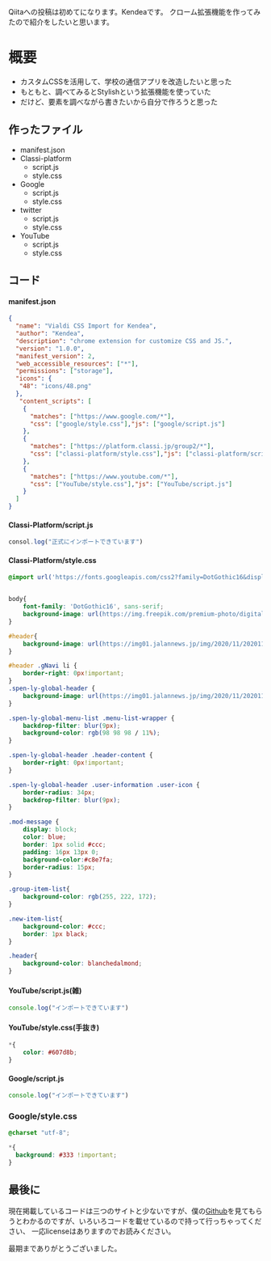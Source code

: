 Qiitaへの投稿は初めてになります。Kendeaです。
クローム拡張機能を作ってみたので紹介をしたいと思います。

# 概要
- カスタムCSSを活用して、学校の通信アプリを改造したいと思った
- もともと、調べてみるとStylishという拡張機能を使っていた
- だけど、要素を調べながら書きたいから自分で作ろうと思った

## 作ったファイル
- manifest.json
- Classi-platform
  - script.js
  - style.css
- Google
  - script.js
  - style.css
- twitter
  - script.js
  - style.css
- YouTube
  - script.js
  - style.css


## コード
#### manifest.json
```json
{
  "name": "Vialdi CSS Import for Kendea",
  "author": "Kendea",
  "description": "chrome extension for customize CSS and JS.",
  "version": "1.0.0",
  "manifest_version": 2,
  "web_accessible_resources": ["*"],
  "permissions": ["storage"],
  "icons": {
   "48": "icons/48.png"
  },
   "content_scripts": [
    {
      "matches": ["https://www.google.com/*"],
      "css": ["google/style.css"],"js": ["google/script.js"]
    },
    {
      "matches": ["https://platform.classi.jp/group2/*"],
      "css": ["classi-platform/style.css"],"js": ["classi-platform/script.js"]
    },
    {
      "matches": ["https://www.youtube.com/*"],
      "css": ["YouTube/style.css"],"js": ["YouTube/script.js"]
    }
  ]
}
```

#### Classi-Platform/script.js
```javascript
consol.log("正式にインポートできています")
```
#### Classi-Platform/style.css
```css
@import url('https://fonts.googleapis.com/css2?family=DotGothic16&display=swap');


body{
    font-family: 'DotGothic16', sans-serif;
    background-image: url(https://img.freepik.com/premium-photo/digital-cyberspace-and-data-network-connections_24070-1044.jpg?w=2000);
}

#header{
    background-image: url(https://img01.jalannews.jp/img/2020/11/20201124_hoshizora_019.jpg)
}

#header .gNavi li {
    border-right: 0px!important;
}
.spen-ly-global-header {
    background-image: url(https://img01.jalannews.jp/img/2020/11/20201124_hoshizora_019.jpg)
}

.spen-ly-global-menu-list .menu-list-wrapper {
    backdrop-filter: blur(9px);
    background-color: rgb(98 98 98 / 11%);
}

.spen-ly-global-header .header-content {
    border-right: 0px!important;
}

.spen-ly-global-header .user-information .user-icon {
    border-radius: 34px;
    backdrop-filter: blur(9px);
}

.mod-message {
    display: block;
    color: blue;
    border: 1px solid #ccc;
    padding: 16px 13px 0;
    background-color:#c8e7fa;
    border-radius: 15px;
}

.group-item-list{
    background-color: rgb(255, 222, 172);
}

.new-item-list{
    background-color: #ccc;
    border: 1px black;
}

.header{
    background-color: blanchedalmond;
}
```

#### YouTube/script.js(雑)
```javascript
console.log("インポートできています")
```

#### YouTube/style.css(手抜き)
```css
*{
    color: #607d8b;
}
```

#### Google/script.js
```javascript
console.log("インポートできています")
```

### Google/style.css
```css
@charset "utf-8";

*{
  background: #333 !important;
}
```
## 最後に

現在掲載しているコードは三つのサイトと少ないですが、僕の[Github](https://github.com/kendea1221/custom-css-import-system-kendea)を見てもらうとわかるのですが、いろいろコードを載せているので持って行っちゃってください、
一応licenseはありますのでお読みください。

最期までありがとうございました。
